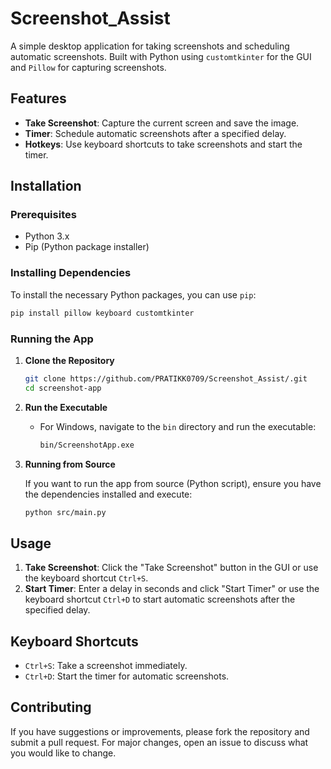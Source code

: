 # Screenshot_Assist
A simple desktop application for taking screenshots and scheduling automatic screenshots. Built with Python using `customtkinter` for the GUI and `Pillow` for capturing screenshots.

## Features

- **Take Screenshot**: Capture the current screen and save the image.
- **Timer**: Schedule automatic screenshots after a specified delay.
- **Hotkeys**: Use keyboard shortcuts to take screenshots and start the timer.

## Installation

### Prerequisites

- Python 3.x
- Pip (Python package installer)

### Installing Dependencies

To install the necessary Python packages, you can use `pip`:

```bash
pip install pillow keyboard customtkinter
```

### Running the App

1. **Clone the Repository**

   ```bash
   git clone https://github.com/PRATIKK0709/Screenshot_Assist/.git
   cd screenshot-app
   ```

2. **Run the Executable**

   - For Windows, navigate to the `bin` directory and run the executable:
     ```bash
     bin/ScreenshotApp.exe
     ```

3. **Running from Source**

   If you want to run the app from source (Python script), ensure you have the dependencies installed and execute:

   ```bash
   python src/main.py
   ```

## Usage

1. **Take Screenshot**: Click the "Take Screenshot" button in the GUI or use the keyboard shortcut `Ctrl+S`.
2. **Start Timer**: Enter a delay in seconds and click "Start Timer" or use the keyboard shortcut `Ctrl+D` to start automatic screenshots after the specified delay.

## Keyboard Shortcuts

- `Ctrl+S`: Take a screenshot immediately.
- `Ctrl+D`: Start the timer for automatic screenshots.

## Contributing

If you have suggestions or improvements, please fork the repository and submit a pull request. For major changes, open an issue to discuss what you would like to change.

